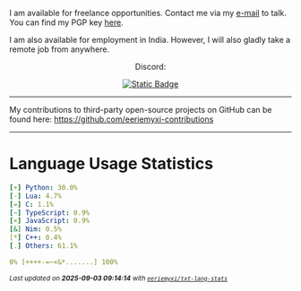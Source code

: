 I am available for freelance opportunities. Contact me via my [e-mail](mailto:myxi@envs.net?subject=I'd%20Like%20to%20Talk%20to%20You%20About%20a%20Freelance%20Project) to talk. You can find my PGP key [here](https://github.com/sponsors/eeriemyxi).

I am also available for employment in India. However, I will also gladly take a
remote job from anywhere.

<p align="center">Discord:</p>
<p align="center">
  <a href="https://discord.com/users/598134630104825856">
    <img alt="Static Badge" src="https://img.shields.io/badge/%40myxi-Add_me_on_Discord-blue?style=flat&logo=discord&logoColor=white&labelColor=%235865F2&color=%235865F2&link=https%3A%2F%2Fdiscord.com%2Fusers%2F598134630104825856%2F">
  </a>
</p>

---

My contributions to third-party open-source projects on GitHub can be found
here: https://github.com/eeriemyxi-contributions

---

# Language Usage Statistics
```yaml
[+] Python: 30.0%
[-] Lua: 4.7%
[=] C: 1.1%
[~] TypeScript: 0.9%
[×] JavaScript: 0.9%
[&] Nim: 0.5%
[*] C++: 0.4%
[.] Others: 61.1%

0% [++++-=~×&*.......] 100%
```

<sub>_Last updated on **2025-09-03 09:14:14** with [`eeriemyxi/txt-lang-stats`](https://github.com/eeriemyxi/txt-lang-stats)_</sub>


